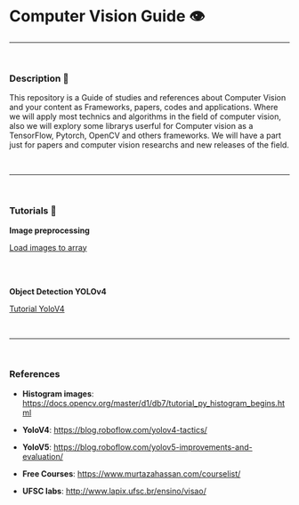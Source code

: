 # Computer Vision Guide 👁️ 
<hr>
<br>




### Description :page_facing_up:

This repository is a Guide of studies and references about Computer Vision and your content as Frameworks, papers, codes and applications. Where we will apply most technics and algorithms in the field of computer vision, also we will explory some librarys userful for Computer vision as a TensorFlow, Pytorch, OpenCV and others frameworks. We will have a part just for papers and computer vision researchs and new releases of the field.


<br>
<hr>
<br>



### Tutorials :rocket:


<b> Image preprocessing </b> 

[Load images to array](https://github.com/felipeoliverai/computer-vision-guide/blob/master/preprocessing-image/notebooks/image_preprocessing_01.ipynb)



<br>
<br>

<b> Object Detection YOLOv4 </b>

 [Tutorial YoloV4](https://github.com/felipeoliverai/computer-vision-guide/blob/master/object-detection/yolo/YoloV4/YOLO_v4_Object_Detection_with_Darknet.ipynb)

<br>
<hr>
<br>

### References 


* **Histogram images**: https://docs.opencv.org/master/d1/db7/tutorial_py_histogram_begins.html

* **YoloV4**: https://blog.roboflow.com/yolov4-tactics/

* **YoloV5**: https://blog.roboflow.com/yolov5-improvements-and-evaluation/

* **Free Courses**: https://www.murtazahassan.com/courselist/

* **UFSC labs**: http://www.lapix.ufsc.br/ensino/visao/

<br> 
<br>


